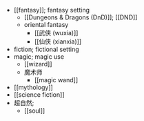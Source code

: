 - [[fantasy]]; fantasy setting
    - [[Dungeons & Dragons (DnD)]]; [[DND]]
    - oriental fantasy
        - [[武侠 (wuxia)]]
        - [[仙侠 (xianxia)]]
- fiction; fictional setting
- magic; magic use
    - [[wizard]]
    - 魔术师
        - [[magic wand]]
- [[mythology]]
- [[science fiction]]
- 超自然;
    - [[soul]]
